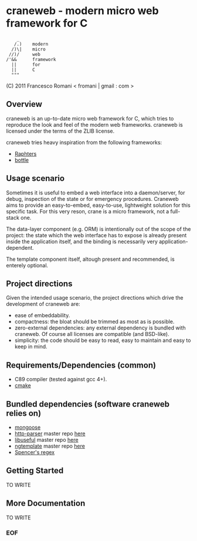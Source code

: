 
craneweb - modern micro web framework for C
===========================================

	    _ 
	   /.)    modern
	  /)\|    micro
	 //)/     web
	/'&&      framework
	  ||      for
	  ||      C
	  """
	          


(C) 2011 Francesco Romani < fromani | gmail : com >

Overview
--------

craneweb is an up-to-date micro web framework for C, which tries to reproduce
the look and feel of the modern web frameworks. craneweb is licensed under the
terms of the ZLIB license.

craneweb tries heavy inspiration from the following frameworks:

* [Raphters](https://github.com/DanielWaterworth/Raphters)
* [bottle](https://github.com/defnull/bottle)


Usage scenario
--------------

Sometimes it is useful to embed a web interface into a daemon/server, for
debug, inspection of the state or for emergency procedures.
Craneweb aims to provide an easy-to-embed, easy-to-use, lightweight solution
for this specific task.
For this very reson, crane is a micro framework, not a full-stack one.

The data-layer component (e.g. ORM) is intentionally out of the scope
of the project: the state which the web interface has to expose is already
present inside the application itself, and the binding is necessarily
very application-dependent.

The template component itself, altough present and recommended,
is enterely optional.


Project directions
------------------

Given the intended usage scenario, the project directions which drive
the development of craneweb are:

* ease of embeddability.
* compactness: the bloat should be trimmed as most as is possible.
* zero-external dependencies: any external dependency is bundled with craneweb.
  Of course all licenses are compatible (and BSD-like). 
* simplicity: the code should be easy to read, easy to maintain and
  easy to keep in mind.


Requirements/Dependencies (common)
----------------------------------

* C89 compiler (tested against gcc 4+).
* [cmake](http://www.cmake.org)


Bundled dependencies (software craneweb relies on)
------------------------------------------------

* [mongoose](http://code.google.com/p/mongoose/)
* [http-parser](https://github.om/mojaves/http-parser) master repo [here](https://github.com/ry/http-parser)
* [libuseful](https://github.com/mojaves/lobuseful) master repo [here](https://github.com/breckinloggins/libuseful)
* [ngtemplate](https://github.com/mojaves/ngtemplate) master repo [here](https://github.com/breckinloggins/ngtemplate)
* [Spencer's regex](http://www.arglist.com/regex)


Getting Started
---------------

TO WRITE


More Documentation
------------------

TO WRITE

### EOF ###

